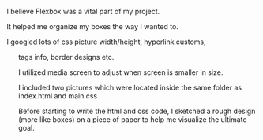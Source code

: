 I believe Flexbox was a vital part of my project.

It helped me organize my boxes the way I wanted to.

I googled lots of css picture width/height, hyperlink customs, <ul> tags info, border designs etc. 

I utilized media screen to adjust when screen is smaller in size. 

I included two pictures which were located inside the same folder as index.html and main.css


Before starting to write the html and css code, I sketched a rough design (more like boxes) on a piece of paper to help me visualize the ultimate goal. 

